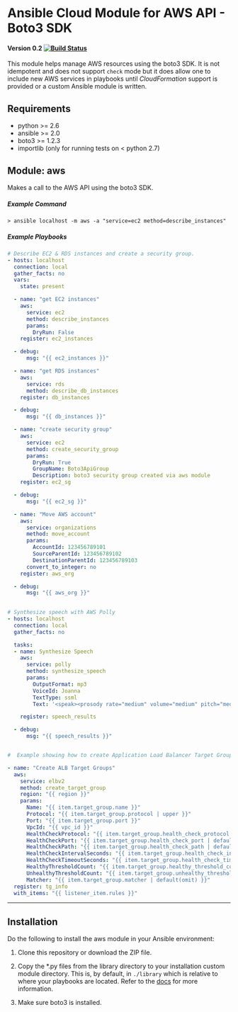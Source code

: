 # Ansible Cloud Module for AWS API - Boto3 SDK
#### Version 0.2 [![Build Status](https://travis-ci.org/pjodouin/ansible-boto3.svg)](https://travis-ci.org/pjodouin/ansible-boto3)

This module helps manage AWS resources using the boto3 SDK.  It is not idempotent and does not support `check` mode but it does allow
one to include new AWS services in playbooks until *CloudFormation* support is provided or a custom Ansible module is written.


## Requirements
- python >= 2.6
- ansible >= 2.0
- boto3 >= 1.2.3
- importlib (only for running tests on < python 2.7)

## Module:  aws

Makes a call to the AWS API using the boto3 SDK.

##### Example Command
`> ansible localhost -m aws -a "service=ec2 method=describe_instances"`

##### Example Playbooks
```yaml
# Describe EC2 & RDS instances and create a security group.
- hosts: localhost
  connection: local
  gather_facts: no
  vars:
    state: present

  - name: "get EC2 instances"
    aws:
      service: ec2
      method: describe_instances
      params:
        DryRun: False
    register: ec2_instances

  - debug:
      msg: "{{ ec2_instances }}"

  - name: "get RDS instances"
    aws:
      service: rds
      method: describe_db_instances
    register: db_instances

  - debug:
      msg: "{{ db_instances }}"

  - name: "create security group"
    aws:
      service: ec2
      method: create_security_group
      params:
        DryRun: True
        GroupName: Boto3ApiGroup
        Description: boto3 security group created via aws module
    register: ec2_sg

  - debug:
      msg: "{{ ec2_sg }}"

  - name: "Move AWS account"
    aws:
      service: organizations
      method: move_account
      params:
        AccountId: 123456789101
        SourceParentId: 123456789102
        DestinationParentId: 123456789103
      convert_to_integer: no
    register: aws_org

  - debug:
      msg: "{{ aws_org }}"
      
```
```yaml
# Synthesize speech with AWS Polly
- hosts: localhost
  connection: local
  gather_facts: no

  tasks:
  - name: Synthesize Speech
    aws:
      service: polly
      method: synthesize_speech
      params:
        OutputFormat: mp3
        VoiceId: Joanna
        TextType: ssml
        Text: '<speak><prosody rate="medium" volume="medium" pitch="medium"><emphasis level="strong">Hi.</emphasis> I am your personal assistant. <break time="600ms"/>How can I be of assistance?</prosody></speak>'

    register: speech_results

  - debug:
      msg: "{{ speech_results }}"

```

```yaml

#  Example showing how to create Application Load Balancer Target Groups by iterating through a list.  Note support for the use of the 'omit' keyword.

- name: "Create ALB Target Groups"
  aws:
    service: elbv2
    method: create_target_group
    region: "{{ region }}"
    params:
      Name: "{{ item.target_group.name }}"
      Protocol: "{{ item.target_group.protocol | upper }}"
      Port: "{{ item.target_group.port }}"
      VpcId: "{{ vpc_id }}"
      HealthCheckProtocol: "{{ item.target_group.health_check_protocol | default(omit) }}"
      HealthCheckPort: "{{ item.target_group.health_check_port | default(omit) }}"
      HealthCheckPath: "{{ item.target_group.health_check_path | default(omit) }}"
      HealthCheckIntervalSeconds: "{{ item.target_group.health_check_interval_seconds | default(30) }}"
      HealthCheckTimeoutSeconds: "{{ item.target_group.health_check_timeout_seconds | default(5) }}"
      HealthyThresholdCount: "{{ item.target_group.healthy_threshold_count | default(2) }}"
      UnhealthyThresholdCount: "{{ item.target_group.unhealthy_threshold_count | default(omit) }}"
      Matcher: "{{ item.target_group.matcher | default(omit) }}"
  register: tg_info
  with_items: "{{ listener_item.rules }}"

```

___

## Installation

Do the following to install the aws module in your Ansible environment:

1. Clone this repository or download the ZIP file.

2. Copy the *.py files from the library directory to your installation custom module directory.  This is, by default, in `./library` which is relative to where your playbooks are located. Refer to the [docs](http://docs.ansible.com/ansible/developing_modules.html#developing-modules) for more information.

3. Make sure boto3 is installed.









